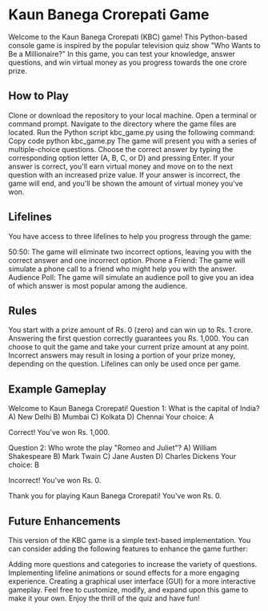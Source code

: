 
# Kaun Banega Crorepati Game
Welcome to the Kaun Banega Crorepati (KBC) game! This Python-based console game is inspired by the popular television quiz show "Who Wants to Be a Millionaire?" In this game, you can test your knowledge, answer questions, and win virtual money as you progress towards the one crore prize.

## How to Play
Clone or download the repository to your local machine.
Open a terminal or command prompt.
Navigate to the directory where the game files are located.
Run the Python script kbc_game.py using the following command:
Copy code
python kbc_game.py
The game will present you with a series of multiple-choice questions.
Choose the correct answer by typing the corresponding option letter (A, B, C, or D) and pressing Enter.
If your answer is correct, you'll earn virtual money and move on to the next question with an increased prize value.
If your answer is incorrect, the game will end, and you'll be shown the amount of virtual money you've won.
## Lifelines
You have access to three lifelines to help you progress through the game:

50:50: The game will eliminate two incorrect options, leaving you with the correct answer and one incorrect option.
Phone a Friend: The game will simulate a phone call to a friend who might help you with the answer.
Audience Poll: The game will simulate an audience poll to give you an idea of which answer is most popular among the audience.
## Rules
You start with a prize amount of Rs. 0 (zero) and can win up to Rs. 1 crore.
Answering the first question correctly guarantees you Rs. 1,000.
You can choose to quit the game and take your current prize amount at any point.
Incorrect answers may result in losing a portion of your prize money, depending on the question.
Lifelines can only be used once per game.
## Example Gameplay

Welcome to Kaun Banega Crorepati!
Question 1: What is the capital of India?
A) New Delhi
B) Mumbai
C) Kolkata
D) Chennai
Your choice: A

Correct! You've won Rs. 1,000.

Question 2: Who wrote the play "Romeo and Juliet"?
A) William Shakespeare
B) Mark Twain
C) Jane Austen
D) Charles Dickens
Your choice: B

Incorrect! You've won Rs. 0.

Thank you for playing Kaun Banega Crorepati!
You've won Rs. 0.
## Future Enhancements
This version of the KBC game is a simple text-based implementation. You can consider adding the following features to enhance the game further:

Adding more questions and categories to increase the variety of questions.
Implementing lifeline animations or sound effects for a more engaging experience.
Creating a graphical user interface (GUI) for a more interactive gameplay.
Feel free to customize, modify, and expand upon this game to make it your own. Enjoy the thrill of the quiz and have fun!
